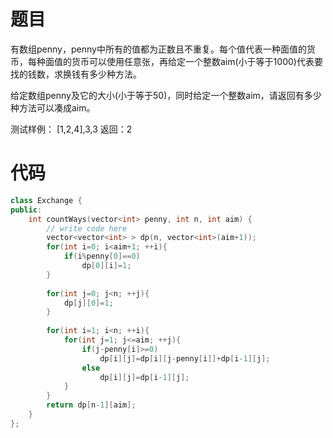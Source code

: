 # 题目
有数组penny，penny中所有的值都为正数且不重复。每个值代表一种面值的货币，每种面值的货币可以使用任意张，再给定一个整数aim(小于等于1000)代表要找的钱数，求换钱有多少种方法。

给定数组penny及它的大小(小于等于50)，同时给定一个整数aim，请返回有多少种方法可以凑成aim。

测试样例：
[1,2,4],3,3
返回：2

# 代码
```cpp
class Exchange {
public:
    int countWays(vector<int> penny, int n, int aim) {
        // write code here
        vector<vector<int> > dp(n, vector<int>(aim+1));
        for(int i=0; i<aim+1; ++i){
            if(i%penny[0]==0)
                dp[0][i]=1;
        }
        
        for(int j=0; j<n; ++j){
            dp[j][0]=1;
        }
        
        for(int i=1; i<n; ++i){
            for(int j=1; j<=aim; ++j){
                if(j-penny[i]>=0)
                    dp[i][j]=dp[i][j-penny[i]]+dp[i-1][j];
                else
                    dp[i][j]=dp[i-1][j];
            }
        }
        return dp[n-1][aim];
    }
};
```

